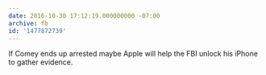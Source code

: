```yaml
---
date: 2016-10-30 17:12:19.000000000 -07:00
archive: fb
id: '1477872739'
---
```


If Comey ends up arrested maybe Apple will help the FBI unlock his iPhone to gather evidence.
